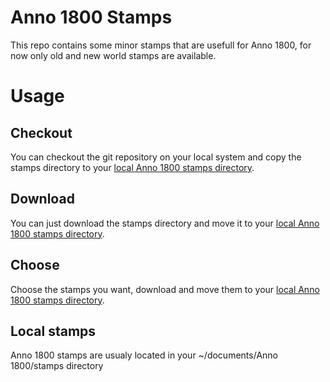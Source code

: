 # Anno 1800 Stamps

This repo contains some minor stamps that are usefull for Anno 1800, for now only old and new world stamps are available.

# Usage

## Checkout
You can checkout the git repository on your local system and copy the stamps directory to your [local Anno 1800 stamps directory](#local-stamps).

## Download
You can just download the stamps directory and move it to your [local Anno 1800 stamps directory](#local-stamps).

## Choose
Choose the stamps you want, download and move them to your [local Anno 1800 stamps directory](#local-stamps).

## Local stamps
Anno 1800 stamps are usualy located in your ~/documents/Anno 1800/stamps directory
